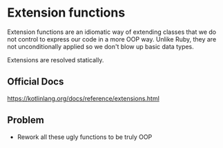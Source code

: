 # Extension functions

Extension functions are an idiomatic way of extending classes that we do not control to express our code in a more OOP way. Unlike Ruby, they are not unconditionally applied so we don't blow up basic data types.

Extensions are resolved statically.

## Official Docs

https://kotlinlang.org/docs/reference/extensions.html

## Problem

- Rework all these ugly functions to be truly OOP
